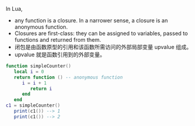 In Lua, 
* any function is a closure. In a narrower sense, a closure is an anonymous function.
* Closures are first-class: they can be assigned to variables, passed to functions and returned from them.
* 闭包是由函数原型的引用和该函数所需访问的外部局部变量 upvalue 组成。
* upvalue 就是函数引用到的外部变量。

```lua
function simpleCounter()
   local i = 0
   return function () -- anonymous function
      i = i + 1
         return i
      end
   end
c1 = simpleCounter()
   print(c1()) --> 1
   print(c1()) --> 2
```


